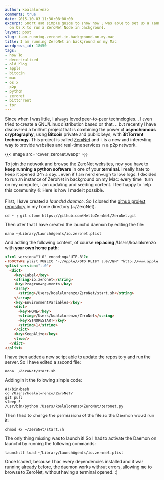 ```yaml
---
author: koalalorenzo
comments: true
date: 2015-10-03 11:30:08+00:00
excerpt: Short and simple guide to show how I was able to set up a launchd daemon
  on OS X to run a ZeroNet Node in background.
layout: post
slug: i-am-running-zeronet-in-background-on-my-mac
title: I am running ZeroNet in background on my Mac
wordpress_id: 18650
tags:
- how To
- decentralized
- old blog
- apple
- bitcoin
- mac
- os x
- p2p
- python
- zeronet
- bittorrent
- tor
---
```


Since when I was little, I always loved peer-to-peer technologies... I even tried to create a GNU/Linux distribution based on that. .. but recently I have discovered a brilliant project that is combining the power of **asynchronous cryptography**, using **Bitcoin** private and public keys, with **BitTorrent technology.** This project is called [ZeroNet](http://zeronet.io) and it is a new and interesting way to provide websites and real-time services in a p2p network. <!--more-->

{{< image src="cover_zeronet.webp" >}}

To join the network and browse the ZeroNet websites, now you have to **keep running a python software** in one of your **terminal**. I really hate to keep it opened 24h a day... even if I am nerd enough to love logs. I decided to run an instance of ZeroNet in background on my Mac: every time I turn on my computer, I am updating and seeding content. I feel happy to help this community 👍 Here is how I made it possible. <!--more-->

First, I have created a _launchd daemon_. So I cloned the [github project repository](https://github.com/HelloZeroNet/ZeroNet) in my home directory (~/ZeroNet).

```shell
cd ~ ; git clone https://github.com/HelloZeroNet/ZeroNet.git
```

Then after that I have created the launchd daemon by editing the file:

```
nano ~/Library/LaunchAgents/io.zeronet.plist
```

And adding the following content, of course **replacing** /Users/koalalorenzo with **your own home path**:

```html
<?xml version="1.0" encoding="UTF-8"?>
<!DOCTYPE plist PUBLIC "-//Apple//DTD PLIST 1.0//EN" "http://www.apple.com/DTDs/PropertyList-1.0.dtd">
<plist version="1.0">
  <dict>
    <key>Label</key>
    <string>io.zeronet</string>
    <key>ProgramArguments</key>
    <array>
      <string>/Users/koalalorenzo/ZeroNet/start.sh</string>
    </array>
    <key>EnvironmentVariables</key>
    <dict>
      <key>HOME</key>
      <string>/Users/koalalorenzo/ZeroNet</string>
      <key>STNORESTART</key>
      <string>1</string>
    </dict>
    <key>KeepAlive</key>
    <true/>
  </dict>
</plist>
```

I have then added a new script able to update the repository and run the server. So I have edited a second file:

```shell
nano ~/ZeroNet/start.sh
```

Adding in it the following simple code:

```shell
#!/bin/bash
cd /Users/koalalorenzo/ZeroNet/
git pull
sleep 5
/usr/bin/python /Users/koalalorenzo/ZeroNet/zeronet.py
```
Then I had to change the permissions of the file so the Daemon would run it:

```shell
chmod +x ~/ZeroNet/start.sh
```

The only thing missing was to launch it! So I had to activate the Daemon on launchd by running the following commands:

```shell
launchctl load ~/Library/LaunchAgents/io.zeronet.plist
```

Once loaded, because I had every dependencies installed and it was running already before, the daemon works without errors, allowing me to browse to ZeroNet, without having a terminal opened. :)
